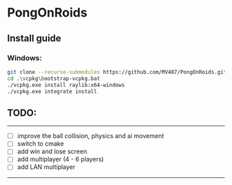 # PongOnRoids

## Install guide

### Windows:
```bash
git clone --recurse-submodules https://github.com/MV487/PongOnRoids.git
cd .\vcpkg\bootstrap-vcpkg.bat
./vcpkg.exe install raylib:x64-windows
./vcpkg.exe integrate install
```
	
## TODO:
---
- [ ] improve the ball collision, physics and ai movement
- [ ] switch to cmake
- [ ] add win and lose screen
- [ ] add multiplayer (4 - 6 players)
- [ ] add LAN multiplayer
---
